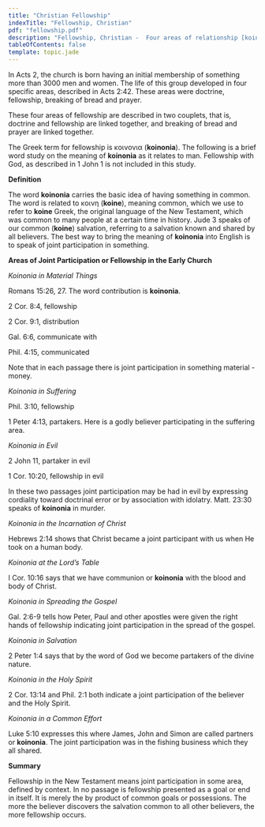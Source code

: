 ```yaml
---
title: "Christian Fellowship"
indexTitle: "Fellowship, Christian"
pdf: "fellowship.pdf"
description: "Fellowship, Christian -  Four areas of relationship [koinonia] for believers in a local church: doctrine, fellowship, breaking of bread, prayer."
tableOfContents: false
template: topic.jade
---
```


In Acts 2, the church is born having an initial membership of something more than 3000 men and women. The life of this group developed in four specific areas, described in Acts 2:42. These areas were doctrine, fellowship, breaking of bread and prayer.

These four areas of fellowship are described in two couplets, that is, doctrine and fellowship are linked together, and breaking of bread and prayer are linked together.

The Greek term for fellowship is κοινονια (**koinonia**). The following is a brief word study on the meaning of **koinonia** as it relates to man. Fellowship with God, as described in 1 John 1 is not included in
this study.

**Definition**

The word **koinonia** carries the basic idea of having something in common. The word is related to κοινη (**koine**), meaning common, which we use to refer to **koine** Greek, the original language of the New Testament, which was common to many people at a certain time in history. Jude 3 speaks of our common (**koine**) salvation, referring to a salvation known and shared by all believers. The best way to bring the meaning of **koinonia** into English is to speak of joint participation
in something.

**Areas of Joint Participation or Fellowship in the Early Church**

*_Koinonia in Material Things_*

Romans 15:26, 27. The word contribution is **koinonia**.

2 Cor. 8:4, fellowship

2 Cor. 9:1, distribution

Gal. 6:6, communicate with

Phil. 4:15, communicated

Note that in each passage there is joint participation in something material - money.

*_Koinonia in Suffering_*

Phil. 3:10, fellowship

1 Peter 4:13, partakers. Here is a godly believer participating in the suffering area.

*_Koinonia in Evil_*

2 John 11, partaker in evil

1 Cor. 10:20, fellowship in evil

In these two passages joint participation may be had in evil by expressing cordiality toward doctrinal error or by association with idolatry. Matt. 23:30 speaks of **koinonia** in murder.

*_Koinonia in the Incarnation of Christ_*

Hebrews 2:14 shows that Christ became a joint participant with us when He took on a human body.

*_Koinonia at the Lord’s Table_*

I Cor. 10:16 says that we have communion or **koinonia** with the blood and body of Christ.

*_Koinonia in Spreading the Gospel_*

Gal. 2:6-9 tells how Peter, Paul and other apostles were given the right hands of fellowship indicating joint participation in the spread of the gospel.

*_Koinonia in Salvation_*

2 Peter 1:4 says that by the word of God we become partakers of the divine nature.

*_Koinonia in the Holy Spirit_*

2 Cor. 13:14 and Phil. 2:1 both indicate a joint participation of the believer and the Holy Spirit.

*_Koinonia in a Common Effort_*

Luke 5:10 expresses this where James, John and Simon are called partners or **koinonia**. The joint participation was in the fishing business which they all shared.

**Summary**

Fellowship in the New Testament means joint participation in some area, defined by context. In no passage is fellowship presented as a goal or end in itself. It is merely the by product of common goals or possessions. The more the believer discovers the salvation common to all other believers, the more fellowship occurs.

